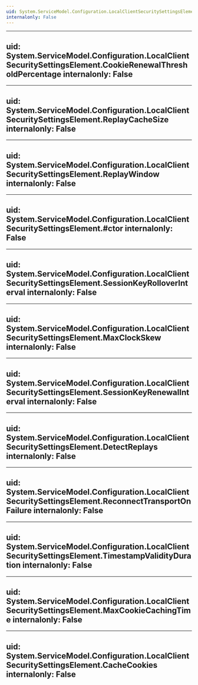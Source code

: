 ```yaml
---
uid: System.ServiceModel.Configuration.LocalClientSecuritySettingsElement
internalonly: False
---
```


---
uid: System.ServiceModel.Configuration.LocalClientSecuritySettingsElement.CookieRenewalThresholdPercentage
internalonly: False
---

---
uid: System.ServiceModel.Configuration.LocalClientSecuritySettingsElement.ReplayCacheSize
internalonly: False
---

---
uid: System.ServiceModel.Configuration.LocalClientSecuritySettingsElement.ReplayWindow
internalonly: False
---

---
uid: System.ServiceModel.Configuration.LocalClientSecuritySettingsElement.#ctor
internalonly: False
---

---
uid: System.ServiceModel.Configuration.LocalClientSecuritySettingsElement.SessionKeyRolloverInterval
internalonly: False
---

---
uid: System.ServiceModel.Configuration.LocalClientSecuritySettingsElement.MaxClockSkew
internalonly: False
---

---
uid: System.ServiceModel.Configuration.LocalClientSecuritySettingsElement.SessionKeyRenewalInterval
internalonly: False
---

---
uid: System.ServiceModel.Configuration.LocalClientSecuritySettingsElement.DetectReplays
internalonly: False
---

---
uid: System.ServiceModel.Configuration.LocalClientSecuritySettingsElement.ReconnectTransportOnFailure
internalonly: False
---

---
uid: System.ServiceModel.Configuration.LocalClientSecuritySettingsElement.TimestampValidityDuration
internalonly: False
---

---
uid: System.ServiceModel.Configuration.LocalClientSecuritySettingsElement.MaxCookieCachingTime
internalonly: False
---

---
uid: System.ServiceModel.Configuration.LocalClientSecuritySettingsElement.CacheCookies
internalonly: False
---
